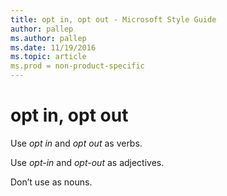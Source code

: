 ```yaml
---
title: opt in, opt out - Microsoft Style Guide
author: pallep
ms.author: pallep
ms.date: 11/19/2016
ms.topic: article
ms.prod = non-product-specific
---
```


# opt in, opt out

Use *opt in* and *opt out* as verbs. 

Use *opt-in* and *opt-out* as adjectives.

Don’t use as nouns.
